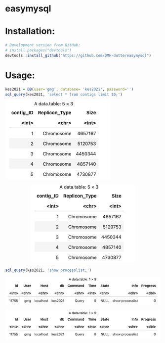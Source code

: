 # easymysql 

# Installation:

```R
# Development version from GitHub:
# install.packages("devtools")
devtools::install_github("https://github.com/DMH-dutte/easymysql")
```

# Usage:

```R
kes2021 = DB(user='gmg', database= 'kes2021', password='')
sql_query(kes2021, 'select * from contigs limit 10;')
```
![Screenshot](img/example_query.png)

<p align="center">
  <img src="img/example_query.png">
</p>


```R
sql_query(kes2021, 'show processlist;')
```
![Screenshot](img/example_query2.png)

<p align="center">
  <img src="img/example_query2.png">
</p>